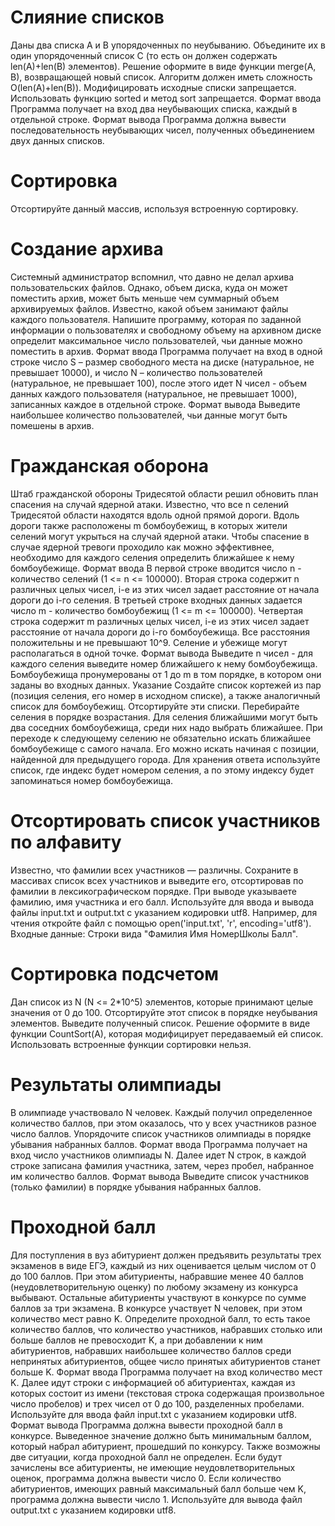# Слияние списков

Даны два списка A и B упорядоченных по неубыванию. Объедините их в один упорядоченный список С (то есть он должен содержать len(A)+len(B) элементов). Решение оформите в виде функции merge(A, B), возвращающей новый список. Алгоритм должен иметь сложность O(len(A)+len(B)). Модифицировать исходные списки запрещается. Использовать функцию sorted и метод sort запрещается.
Формат ввода
Программа получает на вход два неубывающих списка, каждый в отдельной строке.
Формат вывода
Программа должна вывести последовательность неубывающих чисел, полученных объединением двух данных списков.

# Сортировка

Отсортируйте данный массив, используя встроенную сортировку.

# Создание архива

Системный администратор вспомнил, что давно не делал архива пользовательских файлов. Однако, объем диска, куда он может поместить архив, может быть меньше чем суммарный объем архивируемых файлов.
Известно, какой объем занимают файлы каждого пользователя.
Напишите программу, которая по заданной информации о пользователях и свободному объему на архивном диске определит максимальное число пользователей, чьи данные можно поместить в архив.
Формат ввода
Программа получает на вход в одной строке число S – размер свободного места на диске (натуральное, не превышает 10000), и число N – количество пользователей (натуральное, не превышает 100), после этого идет N чисел - объем данных каждого пользователя (натуральное, не превышает 1000), записанных каждое в отдельной строке.
Формат вывода
Выведите наибольшее количество пользователей, чьи данные могут быть помешены в архив.

# Гражданская оборона

Штаб гражданской обороны Тридесятой области решил обновить план спасения на случай ядерной атаки. Известно, что все n селений Тридесятой области находятся вдоль одной прямой дороги. Вдоль дороги также расположены m бомбоубежищ, в которых жители селений могут укрыться на случай ядерной атаки.
Чтобы спасение в случае ядерной тревоги проходило как можно эффективнее, необходимо для каждого селения определить ближайшее к нему бомбоубежище.
Формат ввода
В первой строке вводится число n - количество селений (1 <= n <= 100000). Вторая строка содержит n различных целых чисел, i-е из этих чисел задает расстояние от начала дороги до i-го селения. В третьей строке входных данных задается число m - количество бомбоубежищ (1 <= m <= 100000). Четвертая строка содержит m различных целых чисел, i-е из этих чисел задает расстояние от начала дороги до i-го бомбоубежища. Все расстояния положительны и не превышают 10^9. Селение и убежище могут располагаться в одной точке.
Формат вывода
Выведите n чисел - для каждого селения выведите номер ближайшего к нему бомбоубежища. Бомбоубежища пронумерованы от 1 до m в том порядке, в котором они заданы во входных данных.
Указание
Создайте список кортежей из пар (позиция селения, его номер в исходном списке), а также аналогичный список для бомбоубежищ. Отсортируйте эти списки.
Перебирайте селения в порядке возрастания.
Для селения ближайшими могут быть два соседних бомбоубежища, среди них надо выбрать ближайшее. При переходе к следующему селению не обязательно искать ближайшее бомбоубежище с самого начала. Его можно искать начиная с позиции, найденной для предыдущего города.
Для хранения ответа используйте список, где индекс будет номером селения, а по этому индексу будет запоминаться номер бомбоубежища.

# Отсортировать список участников по алфавиту

Известно, что фамилии всех участников — различны. Сохраните в массивах список всех участников и выведите его, отсортировав по фамилии в лексикографическом порядке. При выводе указываете фамилию, имя участника и его балл.
Используйте для ввода и вывода файлы input.txt и output.txt с указанием кодировки utf8. Например, для чтения откройте файл с помощью open('input.txt', 'r', encoding='utf8').
Входные данные:
Строки вида "Фамилия Имя НомерШколы Балл".

# Сортировка подсчетом

Дан список из N (N <= 2\*10^5) элементов, которые принимают целые значения от 0 до 100.
Отсортируйте этот список в порядке неубывания элементов. Выведите полученный список.
Решение оформите в виде функции CountSort(A), которая модифицирует передаваемый ей список. Использовать встроенные функции сортировки нельзя.

# Результаты олимпиады

В олимпиаде участвовало N человек. Каждый получил определенное количество баллов, при этом оказалось, что у всех участников разное число баллов. Упорядочите список участников олимпиады в порядке убывания набранных баллов.
Формат ввода
Программа получает на вход число участников олимпиады N. Далее идет N строк, в каждой строке записана фамилия участника, затем, через пробел, набранное им количество баллов.
Формат вывода
Выведите список участников (только фамилии) в порядке убывания набранных баллов.

# Проходной балл

Для поступления в вуз абитуриент должен предъявить результаты трех экзаменов в виде ЕГЭ, каждый из них оценивается целым числом от 0 до 100 баллов. При этом абитуриенты, набравшие менее 40 баллов (неудовлетворительную оценку) по любому экзамену из конкурса выбывают. Остальные абитуриенты участвуют в конкурсе по сумме баллов за три экзамена.
В конкурсе участвует N человек, при этом количество мест равно K. Определите проходной балл, то есть такое количество баллов, что количество участников, набравших столько или больше баллов не превосходит K, а при добавлении к ним абитуриентов, набравших наибольшее количество баллов среди непринятых абитуриентов, общее число принятых абитуриентов станет больше K.
Формат ввода
Программа получает на вход количество мест K. Далее идут строки с информацией об абитуриентах, каждая из которых состоит из имени (текстовая строка содержащая произвольное число пробелов) и трех чисел от 0 до 100, разделенных пробелами.
Используйте для ввода файл input.txt с указанием кодировки utf8.
Формат вывода
Программа должна вывести проходной балл в конкурсе. Выведенное значение должно быть минимальным баллом, который набрал абитуриент, прошедший по конкурсу.
Также возможны две ситуации, когда проходной балл не определен.
Если будут зачислены все абитуриенты, не имеющие неудовлетворительных оценок, программа должна вывести число 0.
Если количество абитуриентов, имеющих равный максимальный балл больше чем K, программа должна вывести число 1.
Используйте для вывода файл output.txt с указанием кодировки utf8.

